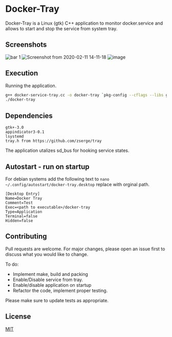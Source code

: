 # Docker-Tray

Docker-Tray is a Linux (gtk) C++ application to monitor docker.service and allows to start and stop the service from system tray.

## Screenshots
![bar 1](https://user-images.githubusercontent.com/14855762/74221387-06442e80-4cd8-11ea-979b-98598d8dba52.png)
![Screenshot from 2020-02-11 14-11-18](https://user-images.githubusercontent.com/14855762/74221610-8b2f4800-4cd8-11ea-902d-52aad27ae968.png)
![image](https://user-images.githubusercontent.com/14855762/74221812-f37e2980-4cd8-11ea-9442-d5c073afb271.png)


## Execution

Running the application.

```bash
g++ docker-service-tray.cc -o docker-tray `pkg-config --cflags --libs gtk+-3.0 appindicator3-0.1` -lsystemd
./docker-tray
```

## Dependencies
```
gtk+-3.0
appindicator3-0.1
lsystemd
tray.h from https://github.com/zserge/tray
```
The application utalizes sd_bus for hooking service states.

## Autostart - run on startup
For debian systems add the following text to ```nano ~/.config/autostart/docker-tray.desktop``` 
replace <path to executable> with orginal path.
```
[Desktop Entry]
Name=Docker Tray
Comment=Test
Exec=<path to executable>/docker-tray
Type=Application
Terminal=false
Hidden=false
```
## Contributing
Pull requests are welcome. For major changes, please open an issue first to discuss what you would like to change.

To do:
* Implement make, build and packing
* Enable/Disable service from tray.
* Enable/disable application on startup
* Refactor the code, implement proper testing.

Please make sure to update tests as appropriate.

## License
[MIT](https://choosealicense.com/licenses/mit/)
